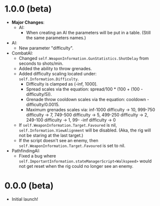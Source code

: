 # 1.0.0 (beta)
- **Major Changes**:
  - AI:
    - When creating an AI the parameters will be put in a table. (Still the same parameters names.)
- AI:
  - New parameter "difficulty".
- CombatAI:
  - Changed `self.WeaponInformation.GunStatistics.ShotDelay` from seconds to shots/min.
  - Added the ability to throw grenades.
  - Added difficulty scaling located under: `self.Information.Difficulty`.
    - Difficulty is clamped as (-inf, 1000].
    - Spread scales via the equation: spread/100 * (100 + (100 - difficulty/5)).
    - Grenade throw cooldown scales via the equation: cooldown - difficulty/0.0015.
    - Maximum grenades scales via: inf-1000 difficulty → 10, 999-750 difficulty → 7, 749-500 difficulty → 5, 499-250 difficulty → 2, 249-100 difficulty → 1, 99- -inf difficulty → 0
  - If `self.WeaponInformation.Target.Favoured` is nil, `self.Information.ViewAlignment` will be disabled. (Aka, the rig will not be staring at the last target.)
  - If the script doesn't see an enemy, then `self.WeaponInformation.Target.Favoured` is set to nil.
- PathfindingAI:
  - Fixed a bug where `self.ImportantInformation.stateManagerScript<Walkspeed>` would not get reset when the rig could no longer see an enemy.
# 0.0.0 (beta)
- Initial launch!
